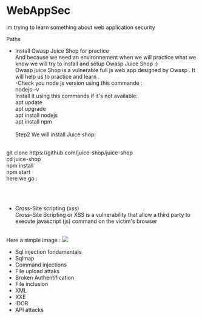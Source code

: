 # WebAppSec
im trying to learn something about web application security 

Paths <br>
- Install Owasp Juice Shop for practice <br>
And because we need an environnement when we will practice what we know we will try to install and setup Owasp Juice Shop :) <br>
Owasp juice Shop is a vulnerable full js web app designed by Owasp . It will help us to practice and learn .<br>
-Check you node js version using this commande : <br>
nodejs -v <br>
Install it using this commands if it's not available:<br>
apt update <br>
apt upgrade <br>
apt install nodejs <br>
apt install npm <br>
<br>Step2
We will install Juice shop:
<br>
git clone https://github.com/juice-shop/juice-shop <br>
cd juice-shop <br>
npm install <br>
npm start <br>
here we go : <br>




<br><br>
- Cross-Site scripting (xss)<br>
Cross-Site Scripting or XSS is a vulnerability that allow a third party to execute javascript (js) command on the victim's browser
<br>
Here a simple image :
  <image src="https://github.com/msfcode/WebAppSec/assets/74313566/f94ee703-337b-4ee1-887f-6b2a0c3404b0)">

- Sql injection fondamentals
- Sqlmap
- Command injections
- File upload attaks
- Broken Authentification
- File inclusion
- XML
- XXE
- IDOR
- API attacks
